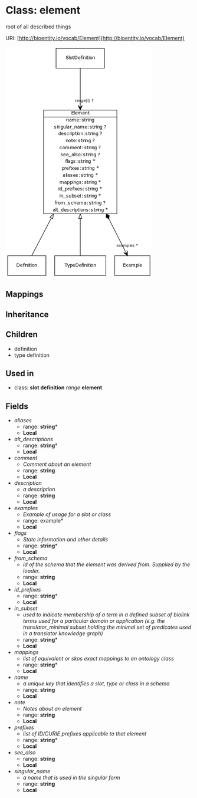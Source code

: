 # Class: element


root of all described things

URI: [http://bioentity.io/vocab/Element](http://bioentity.io/vocab/Element)

![img](images/Element.png)
## Mappings

## Inheritance

## Children

 * definition
 * type definition
## Used in

 *  class: **slot definition** *range* **element**
## Fields

 * _aliases_
    * range: **string***
    * __Local__
 * _alt_descriptions_
    * range: **string***
    * __Local__
 * _comment_
    * _Comment about an element_
    * range: **string**
    * __Local__
 * _description_
    * _a description_
    * range: **string**
    * __Local__
 * _examples_
    * _Example of usage for a slot or class_
    * range: example*
    * __Local__
 * _flags_
    * _State information and other details_
    * range: **string***
    * __Local__
 * _from_schema_
    * _id of the schema that the element was derived from.  Supplied by the loader._
    * range: **string**
    * __Local__
 * _id_prefixes_
    * range: **string***
    * __Local__
 * _in_subset_
    * _used to indicate membership of a term in a defined subset of biolink terms used for a particular domain or application (e.g. the translator_minimal subset holding the minimal set of predicates used in a translator knowledge graph)_
    * range: **string***
    * __Local__
 * _mappings_
    * _list of equivalent or skos exact mappings to an ontology class_
    * range: **string***
    * __Local__
 * _name_
    * _a unique key that identifies a slot, type or class in a schema_
    * range: **string**
    * __Local__
 * _note_
    * _Notes about an element_
    * range: **string**
    * __Local__
 * _prefixes_
    * _list of ID/CURIE prefixes applicable to that element_
    * range: **string***
    * __Local__
 * _see_also_
    * range: **string**
    * __Local__
 * _singular_name_
    * _a name that is used in the singular form_
    * range: **string**
    * __Local__
